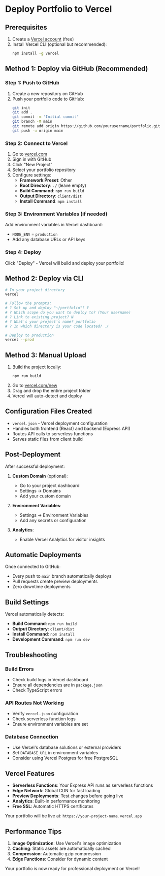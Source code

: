 # Deploy Portfolio to Vercel

## Prerequisites

1. Create a [Vercel account](https://vercel.com) (free)
2. Install Vercel CLI (optional but recommended):
   ```bash
   npm install -g vercel
   ```

## Method 1: Deploy via GitHub (Recommended)

### Step 1: Push to GitHub
1. Create a new repository on GitHub
2. Push your portfolio code to GitHub:
   ```bash
   git init
   git add .
   git commit -m "Initial commit"
   git branch -M main
   git remote add origin https://github.com/yourusername/portfolio.git
   git push -u origin main
   ```

### Step 2: Connect to Vercel
1. Go to [vercel.com](https://vercel.com)
2. Sign in with GitHub
3. Click "New Project"
4. Select your portfolio repository
5. Configure settings:
   - **Framework Preset**: Other
   - **Root Directory**: `./` (leave empty)
   - **Build Command**: `npm run build`
   - **Output Directory**: `client/dist`
   - **Install Command**: `npm install`

### Step 3: Environment Variables (if needed)
Add environment variables in Vercel dashboard:
- `NODE_ENV` = `production`
- Add any database URLs or API keys

### Step 4: Deploy
Click "Deploy" - Vercel will build and deploy your portfolio!

## Method 2: Deploy via CLI

```bash
# In your project directory
vercel

# Follow the prompts:
# ? Set up and deploy "~/portfolio"? Y
# ? Which scope do you want to deploy to? (Your username)
# ? Link to existing project? N
# ? What's your project's name? portfolio
# ? In which directory is your code located? ./

# Deploy to production
vercel --prod
```

## Method 3: Manual Upload

1. Build the project locally:
   ```bash
   npm run build
   ```
2. Go to [vercel.com/new](https://vercel.com/new)
3. Drag and drop the entire project folder
4. Vercel will auto-detect and deploy

## Configuration Files Created

- `vercel.json` - Vercel deployment configuration
- Handles both frontend (React) and backend (Express API)
- Routes API calls to serverless functions
- Serves static files from client build

## Post-Deployment

After successful deployment:

1. **Custom Domain** (optional):
   - Go to your project dashboard
   - Settings → Domains
   - Add your custom domain

2. **Environment Variables**:
   - Settings → Environment Variables
   - Add any secrets or configuration

3. **Analytics**:
   - Enable Vercel Analytics for visitor insights

## Automatic Deployments

Once connected to GitHub:
- Every push to `main` branch automatically deploys
- Pull requests create preview deployments
- Zero downtime deployments

## Build Settings

Vercel automatically detects:
- **Build Command**: `npm run build`
- **Output Directory**: `client/dist`
- **Install Command**: `npm install`
- **Development Command**: `npm run dev`

## Troubleshooting

### Build Errors
- Check build logs in Vercel dashboard
- Ensure all dependencies are in `package.json`
- Check TypeScript errors

### API Routes Not Working
- Verify `vercel.json` configuration
- Check serverless function logs
- Ensure environment variables are set

### Database Connection
- Use Vercel's database solutions or external providers
- Set `DATABASE_URL` in environment variables
- Consider using Vercel Postgres for free PostgreSQL

## Vercel Features

- **Serverless Functions**: Your Express API runs as serverless functions
- **Edge Network**: Global CDN for fast loading
- **Preview Deployments**: Test changes before going live
- **Analytics**: Built-in performance monitoring
- **Free SSL**: Automatic HTTPS certificates

Your portfolio will be live at: `https://your-project-name.vercel.app`

## Performance Tips

1. **Image Optimization**: Use Vercel's image optimization
2. **Caching**: Static assets are automatically cached
3. **Compression**: Automatic gzip compression
4. **Edge Functions**: Consider for dynamic content

Your portfolio is now ready for professional deployment on Vercel!